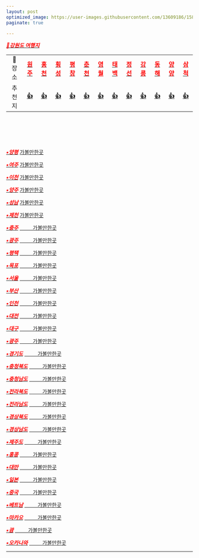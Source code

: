 ```yaml
---
layout: post
optimized_image: https://user-images.githubusercontent.com/13609186/158834851-5c5d7736-001b-448d-8bb6-eb99f2f16233.jpg
paginate: true

---
```


[<span style="color:red">***🚗강원도 여행지***</span>](https://www.google.co.kr/maps/search/%EA%B0%95%EC%9B%90%EB%8F%84+%EA%B0%80%EB%B3%BC%EB%A7%8C%ED%95%9C%EA%B3%B3/@37.6835335,128.1752779,8.35z?hl=ko) 
<br>

|         |       |       |       |       |       |       |       |       |       |       |       |       |
|:-------:|:-----:|:-----:|:-----:|:-----:|:-----:|:-----:|:-----:|:-----:|:-----:|:-----:|:-----:|:-----:|
| 🚗 장소 |[<span style="color:red">**원주**</span>](https://www.google.co.kr/maps/search/%EC%9B%90%EC%A3%BC+%EA%B0%80%EB%B3%BC%EB%A7%8C%ED%95%9C%EA%B3%B3/@37.3247229,127.7790401,11z/data=!3m1!4b1?hl=ko)|[<span style="color:red">**홍천**</span>](https://www.google.co.kr/maps/search/%ED%99%8D%EC%B2%9C+%EA%B0%80%EB%B3%BC%EB%A7%8C%ED%95%9C%EA%B3%B3/@37.3246839,127.3586331,9z/data=!3m1!4b1?hl=ko)|[<span style="color:red">**횡성**</span>](https://www.google.co.kr/maps/search/%ED%9A%A1%EC%84%B1+%EA%B0%80%EB%B3%BC%EB%A7%8C%ED%95%9C%EA%B3%B3/@37.3237663,127.3586083,9z/data=!3m1!4b1?hl=ko)|[<span style="color:red">**평창**</span>](https://www.google.co.kr/maps/search/%ED%8F%89%EC%B0%BD+%EA%B0%80%EB%B3%BC%EB%A7%8C%ED%95%9C%EA%B3%B3/@37.3233076,127.3585959,9z/data=!3m1!4b1?hl=ko)|[<span style="color:red">**춘천**</span>](https://www.google.co.kr/maps/search/%EC%B6%98%EC%B2%9C+%EA%B0%80%EB%B3%BC%EB%A7%8C%ED%95%9C%EA%B3%B3/@37.888358,127.5335459,11z/data=!3m1!4b1?hl=ko)|[<span style="color:red">**영월**</span>](https://www.google.co.kr/maps/search/%EC%98%81%EC%9B%94+%EA%B0%80%EB%B3%BC%EB%A7%8C%ED%95%9C%EA%B3%B3/@37.2457477,128.2937645,11z/data=!3m1!4b1?hl=ko)|[<span style="color:red">**태백**</span>](https://www.google.co.kr/maps/search/%ED%83%9C%EB%B0%B1+%EA%B0%80%EB%B3%BC%EB%A7%8C%ED%95%9C%EA%B3%B3/@37.1618458,128.9156719,12z/data=!3m1!4b1?hl=ko)|[<span style="color:red">**정선**</span>](https://www.google.co.kr/maps/search/%EC%A0%95%EC%84%A0+%EA%B0%80%EB%B3%BC%EB%A7%8C%ED%95%9C%EA%B3%B3/@36.9456494,127.2751513,9z/data=!3m1!4b1?hl=ko)|[<span style="color:red">**강릉**</span>](https://www.google.co.kr/maps/search/%EA%B0%95%EB%A6%89+%EA%B0%80%EB%B3%BC%EB%A7%8C%ED%95%9C%EA%B3%B3/@37.7644856,128.7354302,11z/data=!3m1!4b1?hl=ko)|[<span style="color:red">**동해**</span>](https://www.google.co.kr/maps/search/%EB%8F%99%ED%95%B4+%EA%B0%80%EB%B3%BC%EB%A7%8C%ED%95%9C%EA%B3%B3/@37.5060683,129.0124964,12z/data=!3m1!4b1?hl=ko)|[<span style="color:red">**양양**</span>](https://www.google.co.kr/maps/search/%EC%96%91%EC%96%91+%EA%B0%80%EB%B3%BC%EB%A7%8C%ED%95%9C%EA%B3%B3/@37.505943,128.5205042,9z/data=!3m1!4b1?hl=ko)|[<span style="color:red">**삼척**</span>](https://www.google.co.kr/maps/search/%EC%82%BC%EC%B2%99+%EA%B0%80%EB%B3%BC%EB%A7%8C%ED%95%9C%EA%B3%B3/@37.3539465,129.0380614,11z/data=!3m1!4b1?hl=ko)|
| 추천지   |[**👍**](https://fn3995.tistory.com/122)|[**👍**](https://fn3995.tistory.com/82)|[**👍**](https://fafa-mama.tistory.com/18)|[**👍**](https://fn3995.tistory.com/45)|[**👍**](https://fn3995.tistory.com/78)|[**👍**](https://lifeee.tistory.com/3296)|[**👍**](https://fn3995.tistory.com/42)|[**👍**](https://09832091.tistory.com/114)|[**👍**](https://leejh0624.tistory.com/244)|[**👍**](https://lifeee.tistory.com/3291)|[**👍**](https://lifeee.tistory.com/3295)|[**👍**](https://09832091.tistory.com/81)|
 <br>
 <br>
 <br>
 <br>
 
[<span style="color:red">***▪양평***</span>](https://www.google.co.kr/maps/search/%EC%96%91%ED%8F%89+%EA%B0%80%EB%B3%BC%EB%A7%8C%ED%95%9C%EA%B3%B3/@37.5437159,127.3257859,11z/data=!3m1!4b1?hl=ko)
[가볼만한곳](https://fn3995.tistory.com/43)


[<span style="color:red">***▪여주***</span>](https://www.google.co.kr/maps/search/%EC%97%AC%EC%A3%BC+%EA%B0%80%EB%B3%BC%EB%A7%8C%ED%95%9C%EA%B3%B3/@37.5444739,127.3257844,11z/data=!3m1!4b1?hl=ko)
[가볼만한곳](https://fn3995.tistory.com/54)


[<span style="color:red">***▪이천***</span>](https://www.google.co.kr/maps/search/%EC%9D%B4%EC%B2%9C+%EA%B0%80%EB%B3%BC%EB%A7%8C%ED%95%9C%EA%B3%B3/@37.2199974,127.3210605,11z/data=!3m1!4b1?hl=ko)
[가볼만한곳](https://fn3995.tistory.com/140)


[<span style="color:red">***▪양주***</span>](https://www.google.co.kr/maps/search/%EC%96%91%EC%A3%BC+%EA%B0%80%EB%B3%BC%EB%A7%8C%ED%95%9C%EA%B3%B3/@37.2199617,126.9006532,9z/data=!3m1!4b1?hl=ko)
[가볼만한곳](https://fn3995.tistory.com/55)


[<span style="color:red">***▪성남***</span>](https://www.google.co.kr/maps/search/%EC%84%B1%EB%82%A8+%EA%B0%80%EB%B3%BC%EB%A7%8C%ED%95%9C%EA%B3%B3/@37.5308595,127.1392314,10.54z?hl=ko)
[가볼만한곳](https://lifeee.tistory.com/3038)


[<span style="color:red">***▪제천***</span>](https://www.google.co.kr/maps/search/%EC%A0%9C%EC%B2%9C+%EA%B0%80%EB%B3%BC%EB%A7%8C%ED%95%9C%EA%B3%B3/@37.1617371,128.4252181,9z/data=!3m1!4b1?hl=ko)
[가볼만한곳](https://brunch.co.kr/@hotelscomkr/786)


[<span style="color:red">***▪충주***</span>](https://www.google.co.kr/maps/search/%EC%B6%A9%EC%A3%BC+%EA%B0%80%EB%B3%BC%EB%A7%8C%ED%95%9C%EA%B3%B3/@36.9456745,127.6868236,10.9z?hl=ko)
[&nbsp;&nbsp;&nbsp;&nbsp;&nbsp;&nbsp;&nbsp;&nbsp;&nbsp;가볼만한곳](https://fn3995.tistory.com/165) <br>


[<span style="color:red">***▪광주***</span>](https://www.google.co.kr/maps/search/%EA%B4%91%EC%A3%BC+%EA%B0%80%EB%B3%BC%EB%A7%8C%ED%95%9C%EA%B3%B3/@35.1788104,126.8265345,12z/data=!3m1!4b1?hl=koo)
[&nbsp;&nbsp;&nbsp;&nbsp;&nbsp;&nbsp;&nbsp;&nbsp;&nbsp;가볼만한곳](https://secondlive.tistory.com/167) <br>


[<span style="color:red">***▪평택***</span>](https://www.google.co.kr/maps/search/%ED%8F%89%ED%83%9D+%EA%B0%80%EB%B3%BC%EB%A7%8C%ED%95%9C%EA%B3%B3/@37.0117043,126.832387,11z/data=!3m1!4b1?hl=ko)
[&nbsp;&nbsp;&nbsp;&nbsp;&nbsp;&nbsp;&nbsp;&nbsp;&nbsp;가볼만한곳](https://brunch.co.kr/@hotelscomkr/930) <br>


[<span style="color:red">***▪목포***</span>](https://www.google.co.kr/maps/search/%EB%AA%A9%ED%8F%AC+%EA%B0%80%EB%B3%BC%EB%A7%8C%ED%95%9C%EA%B3%B3/@34.7932677,126.3614459,13z/data=!3m1!4b1?hl=ko)
[&nbsp;&nbsp;&nbsp;&nbsp;&nbsp;&nbsp;&nbsp;&nbsp;&nbsp;가볼만한곳](https://fn3995.tistory.com/166) <br>


[<span style="color:red">***▪서울***</span>](https://www.google.co.kr/maps/search/%EC%84%9C%EC%9A%B8+%EA%B0%80%EB%B3%BC%EB%A7%8C%ED%95%9C%EA%B3%B3/@37.5512611,126.9484458,10.46z?hl=ko)
[&nbsp;&nbsp;&nbsp;&nbsp;&nbsp;&nbsp;&nbsp;&nbsp;&nbsp;가볼만한곳](https://leejh0624.tistory.com/342) <br>


[<span style="color:red">***▪부산***</span>](https://www.google.co.kr/maps/search/%EB%B6%80%EC%82%B0+%EA%B0%80%EB%B3%BC%EB%A7%8C%ED%95%9C%EA%B3%B3/@35.1875697,128.8982296,11z/data=!3m1!4b1?hl=ko)
[&nbsp;&nbsp;&nbsp;&nbsp;&nbsp;&nbsp;&nbsp;&nbsp;&nbsp;가볼만한곳](https://m.blog.naver.com/foresten/221940423433) <br>


[<span style="color:red">***▪인천***</span>](https://www.google.co.kr/maps/search/%EC%9D%B8%EC%B2%9C+%EA%B0%80%EB%B3%BC%EB%A7%8C%ED%95%9C%EA%B3%B3/@37.4005613,126.3198489,10z/data=!3m1!4b1?hl=ko)
[&nbsp;&nbsp;&nbsp;&nbsp;&nbsp;&nbsp;&nbsp;&nbsp;&nbsp;가볼만한곳](https://leejh0624.tistory.com/341) <br>


[<span style="color:red">***▪대전***</span>](https://www.google.co.kr/maps/search/%EB%8C%80%EC%A0%84+%EA%B0%80%EB%B3%BC%EB%A7%8C%ED%95%9C%EA%B3%B3/@36.2897191,127.2623212,11z/data=!3m1!4b1?hl=ko)
[&nbsp;&nbsp;&nbsp;&nbsp;&nbsp;&nbsp;&nbsp;&nbsp;&nbsp;가볼만한곳](https://secondlive.tistory.com/116) <br>


[<span style="color:red">***▪대구***</span>](https://www.google.co.kr/maps/search/%EB%8C%80%EA%B5%AC+%EA%B0%80%EB%B3%BC%EB%A7%8C%ED%95%9C%EA%B3%B3/@35.8469781,128.3975811,11z/data=!3m1!4b1?hl=ko)
[&nbsp;&nbsp;&nbsp;&nbsp;&nbsp;&nbsp;&nbsp;&nbsp;&nbsp;가볼만한곳](https://fn3995.tistory.com/129) <br>


[<span style="color:red">***▪광주***</span>](https://www.google.co.kr/maps/search/%EA%B4%91%EC%A3%BC+%EA%B0%80%EB%B3%BC%EB%A7%8C%ED%95%9C%EA%B3%B3/@35.17867,126.8265346,12z/data=!3m1!4b1?hl=ko)
[&nbsp;&nbsp;&nbsp;&nbsp;&nbsp;&nbsp;&nbsp;&nbsp;&nbsp;가볼만한곳](https://goodtrip.tistory.com/208) <br>


[<span style="color:red">***▪경기도***</span>](https://www.google.co.kr/maps/search/%EA%B2%BD%EA%B8%B0%EB%8F%84+%EA%B0%80%EB%B3%BC%EB%A7%8C%ED%95%9C%EA%B3%B3/@37.2707019,127.7808669,8z?hl=ko)
[&nbsp;&nbsp;&nbsp;&nbsp;&nbsp;&nbsp;&nbsp;&nbsp;&nbsp;가볼만한곳](https://leejh0624.tistory.com/365) <br>


[<span style="color:red">***▪충청북도***</span>](https://www.google.co.kr/maps/search/%EC%B6%A9%EC%B2%AD%EB%B6%81%EB%8F%84+%EA%B0%80%EB%B3%BC%EB%A7%8C%ED%95%9C%EA%B3%B3/@36.7436013,127.4022985,9z?hl=ko)
[&nbsp;&nbsp;&nbsp;&nbsp;&nbsp;&nbsp;&nbsp;&nbsp;&nbsp;가볼만한곳](https://iso76navercom.tistory.com/343) <br>


[<span style="color:red">***▪충청남도***</span>](https://www.google.co.kr/maps/search/%EC%B6%A9%EC%B2%AD%EB%82%A8%EB%8F%84+%EA%B0%80%EB%B3%BC%EB%A7%8C%ED%95%9C%EA%B3%B3/@36.9902028,126.3326132,9z?hl=ko)
[&nbsp;&nbsp;&nbsp;&nbsp;&nbsp;&nbsp;&nbsp;&nbsp;&nbsp;가볼만한곳](https://summari.tistory.com/22) <br>


[<span style="color:red">***▪전라북도***</span>](https://www.google.co.kr/maps/search/%EC%A0%84%EB%9D%BC%EB%B6%81%EB%8F%84+%EA%B0%80%EB%B3%BC%EB%A7%8C%ED%95%9C%EA%B3%B3/@35.7551745,126.5606284,9z/data=!3m1!4b1?hl=ko)
[&nbsp;&nbsp;&nbsp;&nbsp;&nbsp;&nbsp;&nbsp;&nbsp;&nbsp;가볼만한곳](https://leesooryun46.tistory.com/24) <br>


[<span style="color:red">***▪전라남도***</span>](https://www.google.co.kr/maps/search/%EC%A0%84%EB%9D%BC%EB%82%A8%EB%8F%84+%EA%B0%80%EB%B3%BC%EB%A7%8C%ED%95%9C%EA%B3%B3/@36.9676662,124.642176,7z/data=!3m1!4b1?hl=ko)
[&nbsp;&nbsp;&nbsp;&nbsp;&nbsp;&nbsp;&nbsp;&nbsp;&nbsp;가볼만한곳](https://lifeee.tistory.com/3181) <br>


[<span style="color:red">***▪경상북도***</span>](https://www.google.co.kr/maps/search/%EA%B2%BD%EC%83%81%EB%B6%81%EB%8F%84+%EA%B0%80%EB%B3%BC%EB%A7%8C%ED%95%9C%EA%B3%B3/@35.3557638,128.097335,8.73z?hl=ko)
[&nbsp;&nbsp;&nbsp;&nbsp;&nbsp;&nbsp;&nbsp;&nbsp;&nbsp;가볼만한곳](https://lifeee.tistory.com/3125) <br>


[<span style="color:red">***▪경상남도***</span>](https://www.google.co.kr/maps/search/%EA%B2%BD%EC%83%81%EB%82%A8%EB%8F%84+%EA%B0%80%EB%B3%BC%EB%A7%8C%ED%95%9C%EA%B3%B3/@35.4287347,128.1288258,9z?hl=ko)
[&nbsp;&nbsp;&nbsp;&nbsp;&nbsp;&nbsp;&nbsp;&nbsp;&nbsp;가볼만한곳](https://brunch.co.kr/@hotelscomkr/1207) <br>





[<span style="color:red">***▪제주도***</span>](https://www.google.co.kr/maps/search/%EC%A0%9C%EC%A3%BC%EB%8F%84+%EA%B0%80%EB%B3%BC%EB%A7%8C%ED%95%9C%EA%B3%B3/@33.3839327,126.3043129,10z/data=!3m1!4b1?hl=ko)
[&nbsp;&nbsp;&nbsp;&nbsp;&nbsp;&nbsp;&nbsp;&nbsp;&nbsp;가볼만한곳](https://leejh0624.tistory.com/226) <br>


[<span style="color:red">***▪홍콩***</span>](https://www.google.co.kr/maps/search/%ED%99%8D%EC%BD%A9+%EA%B0%80%EB%B3%BC%EB%A7%8C%ED%95%9C%EA%B3%B3/@22.2680897,113.9165258,11z/data=!3m1!4b1?hl=ko)
[&nbsp;&nbsp;&nbsp;&nbsp;&nbsp;&nbsp;&nbsp;&nbsp;&nbsp;가볼만한곳](https://kr.hotels.com/go/hong-kong/best-hong-kong-things-to-do) <br>


[<span style="color:red">***▪대만***</span>](https://www.google.co.kr/maps/search/%EB%8C%80%EB%A7%8C+%EA%B0%80%EB%B3%BC%EB%A7%8C%ED%95%9C%EA%B3%B3/@24.0258016,121.0667741,7.62z?hl=ko)
[&nbsp;&nbsp;&nbsp;&nbsp;&nbsp;&nbsp;&nbsp;&nbsp;&nbsp;가볼만한곳](https://taiwanreview.tistory.com/entry/%EC%BD%94%EB%A1%9C%EB%82%98-%ED%92%80%EB%A6%AC%EB%A9%B4-%EA%B0%80%EC%9E%A5-%EB%A8%BC%EC%A0%80-%EA%B0%80%EA%B3%A0-%EC%8B%B6%EC%9D%80-%EB%8C%80%EB%A7%8C-%EC%97%AC%ED%96%89%EC%A7%80-TOP-10) <br>


[<span style="color:red">***▪일본***</span>](https://www.google.co.kr/maps/search/%EC%9D%BC%EB%B3%B8+%EA%B0%80%EB%B3%BC%EB%A7%8C%ED%95%9C%EA%B3%B3/@35.2909998,136.2880759,6.54z?hl=ko)
[&nbsp;&nbsp;&nbsp;&nbsp;&nbsp;&nbsp;&nbsp;&nbsp;&nbsp;가볼만한곳](https://twophones.tistory.com/357) <br>


[<span style="color:red">***▪중국***</span>](https://www.google.co.kr/maps/search/%EC%A4%91%EA%B5%AD+%EA%B0%80%EB%B3%BC%EB%A7%8C%ED%95%9C%EA%B3%B3/@31.8361993,85.837528,4z/data=!3m1!4b1?hl=ko)
[&nbsp;&nbsp;&nbsp;&nbsp;&nbsp;&nbsp;&nbsp;&nbsp;&nbsp;가볼만한곳](https://studycli.org/ko/travel-china/best-places-to-visit-in-china/) <br>


[<span style="color:red">***▪베트남***</span>](https://www.google.co.kr/maps/search/%EB%B2%A0%ED%8A%B8%EB%82%A8+%EA%B0%80%EB%B3%BC%EB%A7%8C%ED%95%9C%EA%B3%B3/@16.4859075,104.9781861,6z?hl=ko)
[&nbsp;&nbsp;&nbsp;&nbsp;&nbsp;&nbsp;&nbsp;&nbsp;&nbsp;가볼만한곳](https://leejh0624.tistory.com/185) <br>


[<span style="color:red">***▪마카오***</span>](https://www.google.co.kr/maps/search/%EB%A7%88%EC%B9%B4%EC%98%A4+%EA%B0%80%EB%B3%BC%EB%A7%8C%ED%95%9C%EA%B3%B3/@22.1633365,113.5104519,13z/data=!3m1!4b1?hl=ko) [&nbsp;&nbsp;&nbsp;&nbsp;&nbsp;&nbsp;&nbsp;&nbsp;&nbsp;가볼만한곳](https://m.blog.naver.com/tnwlsdl702/221396465141) <br>


[<span style="color:red">***▪괌***</span>](https://www.google.co.kr/maps/search/%EA%B4%8C+%EA%B0%80%EB%B3%BC%EB%A7%8C%ED%95%9C%EA%B3%B3/@13.4744138,144.6184012,11z/data=!3m1!4b1?hl=ko) [&nbsp;&nbsp;&nbsp;&nbsp;&nbsp;&nbsp;&nbsp;&nbsp;&nbsp;가볼만한곳](https://overseastriplab.tistory.com/11) <br>



[<span style="color:red">***▪오카나와***</span>](https://www.google.co.kr/maps/search/%EC%98%A4%EC%B9%B4%EB%82%98%EC%99%80+%EA%B0%80%EB%B3%BC%EB%A7%8C%ED%95%9C%EA%B3%B3/@26.4042412,127.5685466,10z/data=!3m1!4b1?hl=ko) [&nbsp;&nbsp;&nbsp;&nbsp;&nbsp;&nbsp;&nbsp;&nbsp;&nbsp;가볼만한곳](https://leejh0624.tistory.com/217) <br>





---

